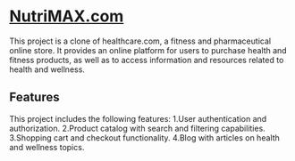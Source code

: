 # [NutriMAX.com](https://hilarious-gelato-cae921.netlify.app/)
This project is a clone of healthcare.com, a fitness and pharmaceutical online store. It provides an online platform for users to purchase health and fitness products, as well as to access information and resources related to health and wellness.
## Features
This project includes the following features:
1.User authentication and authorization.
2.Product catalog with search and filtering capabilities.
3.Shopping cart and checkout functionality.
4.Blog with articles on health and wellness topics.
